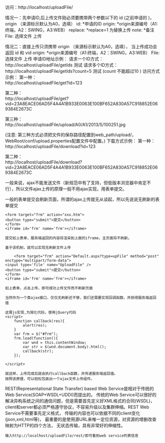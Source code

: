 访问：http://localhost/uploadFile/

情况一：先申请ID,后上传文件刚必须要携带两个参数以下的 id (之前申请的 )， origin （来源标示默认为A0，选填） 
id:         *申请的ID 
origin:     *origin来源编号（A1:终端，A2：SWING，A3:WEB） 
replace:    *replace=1 为替换上传 
note:       *备注 
File:      选择文件  上传


情况二：直接上传只须携带 origin （来源标示默认为A0，选填）， 当上传成功会返回 id 和 vid 
origin:     *origin来源编号（A1:终端，A2：SWING，A3:WEB） 
File:  选择文件  上传
申请ID地址示例： 
请求一个ID方式：  
http://localhost/uploadFile/getIds
  测试 
请求多个ID方式：  
http://localhost/uploadFile/getIds?count=5
  测试 (count 不能超过10 ) 
访问方式示例： 
第一种：  
http://localhost/uploadFile/get?id=123
 
第二种：  
http://localhost/uploadFile/get?vid=23A8EACE06AD5F4A4A1B933E0063E100BF652A830A57C918852E069384E2673C 
 
第三种：  
http://localhost/uploadFile/upload/A0/A1/2013/5/100251.jpg
 
(注意: 第三种方式必须把文件的保存路径配置到web_path/upload/， WebRoot/conf/upload.properties配置文件中配置。) 
下载方式示例： 
第一种：  
http://localhost/uploadFile/download?id=123 
 
第二种：  
http://localhost/uploadFile/download?vid=23A8EACE06AD5F4A4A1B933E0063E100BF652A830A57C918852E069384E2673C 



一般来说，ajax不能发送文件（新规范中有了支持，但低版本浏览器中肯定不行），所以文件ajax上传的原理一般不用ajax实现，用表单提交。

 一般的表单提交会刷新页面，所谓的ajax上传就无从谈起，所以先说说无刷新的表单提交

    <form target="frm" action="xxx.htm">  
    <button type="submit">提交</button>  
    </form>  
    <iframe id='frm' name='frm'></iframe>  

    提交如上表单，服务端返回的内容将渲染到上面的iframe，主页面将不刷新。

    基于该机制，就可以实现无刷新文件上传
    
        <form target="frm" action="Default.aspx?type=upFile" method="post" enctype="multipart/form-data">  
    <input type='file' name="UploadFile" />   
    <button type="submit">提交</button>  
    </form>  
    <iframe id='frm' name='frm'></iframe>  
      
    如上表单，点击上传，即可成功上传文件而不刷新页面  
      
    当然作为一个类ajax接口，仅仅无刷新还不够，我们还需要实现回调函数，并获得服务端返回值  
      
    这需js实现,为简化代码，使用jQuery代码  
    <script>  
        function callback(res){  
            alert(res);  
        }  
        var frm = $("#frm");  
        frm.load(function(){  
            var wnd = this.contentWindow;  
            var str = $(wnd.document.body).html();  
            callback(str);  
        });  
          
    </script>  
      
    就这样，上传完成后就会执行callback函数，并传递服务端返回值。  
    按照该原理，可以轻松包装出一个ajax文件上传组件。  
    
  REST(Representational State Transfer)  based Web Service是相对于传统的Web Service(SOAP+WSDL+UDDI)而提出的。
   传统的Web Service可以很好的解决异构系统之间的通信问题，但是需要首先定义好XML格式的合同(WSDL)，
  client和server都必须严格遵守协议，不容易升级以及集群伸缩。REST Web Service不需要事先定义格式，
   传输的内容也可以依据不同的client变化(json,xml,html等)， 最重要的是使用源URL来唯一定位资源，对资源的增删改查映射为HTTP的四个方法，
   无状态传输，具有非常好的伸缩性。  
    
    输入http://localhost/uploadFile/rest/即可看到web service列表信息 
 